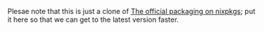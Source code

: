 Plesae note that this is just a clone of [The official packaging on nixpkgs](https://github.com/NixOS/nixpkgs/blob/nixos-unstable/pkgs/by-name/cl/claude-code/package.nix); put it here so that we can get to the latest version faster.
